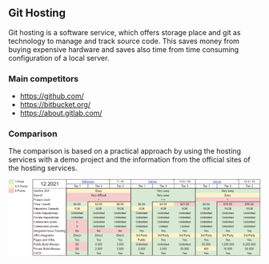 ## Git Hosting
Git hosting is a software service, which offers storage place and git as 
technology to manage and track source code. This saves money from buying 
expensive hardware and saves also time from time consuming configuration of 
a local server. 

### Main competitors

- https://github.com/
- https://bitbucket.org/
- https://about.gitlab.com/

### Comparison
The comparison is based on a practical approach by using the hosting 
services with a demo project and the information from the official sites of 
the hosting services.

![Git Hosting Comparison](../Assets/images/git-hosting-comparison.png)
